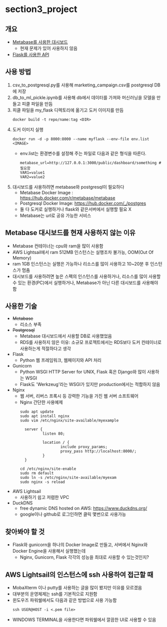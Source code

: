 # section3_project

## 개요
- [Metabase를 사용한 대시보드](rotbeer.duckdns.org)
  - 현재 문제가 있어 사용하지 않음
- [Flask를 사용한 API](rotbeer.duckdns.org/api)

## 사용 방법
1. csv_to_postgresql.py를 사용해 marketing_campaign.csv를 postgresql DB에 저장
2. db_to_ml_pickle.ipynb를 사용해 db에서 데이터를 가져와 머신러닝을 모델을 만들고 피클 파일을 만듬
3. 피클 파일을 my_flask 디렉토리에 옮기고 도커 이미지를 만듬
    ```
    docker build -t repo/name:tag <DIR>
    ```
4. 도커 이미지 실행
    ```
    docker run -d -p 8000:8000 --name myflask --env-file env.list <IMAGE>
    ```
    - env.list는 환경변수를 설정해 주는 파일로 다음과 같은 형식을 따른다.
        ```
        metabase_url=http://127.0.0.1:3000/public/dashboard/something # 필요함
        VAR1=value1
        VAR2=value2
        ```
5. 대시보드를 사용하려면 metabase와 postgresql이 필요하다
    - Metabase Docker Image : https://hub.docker.com/r/metabase/metabase
    - Postgresql Docker Image: https://hub.docker.com/_/postgres
    - 둘 다 도커로 실행하거나 flask와 같은서버에서 실행할 필요 X
    - Metabase는 url로 공유 가능한 서비스

## Metabase 대시보드를 현재 사용하지 않는 이유
  - Metabase 컨테이너는 cpu와 ram을 많이 사용함
  - AWS Lightsail에서 ram 512MB 인스턴스는 실행조차 불가능, OOM(Out Of Memory)
  - ram 1GB 인스턴스는 실행은 가능하나 리소스를 많이 사용하고 10~20분 후 인스턴스가 멈춤
  - 대시보드를 사용하려면 높은 스펙의 인스턴스를 사용하거나, 리소스를 많이 사용할 수 있는 환경(PC)에서 실행하거나, Metabase가 아닌 다른 대시보드를 사용해야 함

## 사용한 기술
  - ~~Metabase~~
    - 리소스 부족
  - ~~Postgresql~~
    - Metabase 대시보드에서 사용할 DB로 사용했었음
    - RDS를 사용하지 않은 이유: 소규모 프로젝트에서는 RDS보다 도커 컨테이너로 사용하는게 적절하다고 생각
  - Flask
    - Python 웹 프레임워크, 웹페이지와 API 처리
  - Gunicorn
    - Python WSGI HTTP Server for UNIX, Flask 혹은 Django와 많이 사용하는 WSGI
    - Flask도 'Werkzeug'라는 WSGI가 있지만 production에서는 적합하지 않음
  - Nginx
    - 웹 서버, 리버스 프록시 등 강력한 기능을 가진 웹 서버 소프트웨어
    - Nginx 간단한 사용예제
      ```
      sudo apt update
      sudo apt install nginx
      sudo vim /etc/nginx/site-available/myexample

        server {
                listen 80;

                location / {
                        include proxy_params;
                        proxy_pass http://localhost:8000/;
                }
        }
      
      cd /etc/nginx/site-enable
      sudo rm default
      sudo ln -s /etc/nginx/site-available/myexam
      sudo nginx -s reload
      ```
  - AWS Lightsail
    - 사용하기 쉽고 저렴한 VPC
  - DuckDNS
    - free dynamic DNS hosted on AWS: https://www.duckdns.org/
    - google이나 github로 로그인하면 클릭 몇번으로 사용가능

## 찾아봐야 할 것
  - Flask와 gunicorn을 하나의 Docker Image로 만들고, 서버에서 Nginx와 Docker Engine을 사용해서 실행했는데
    - Nginx, Gunicorn, Flask 각각의 성능을 최대로 사용할 수 있는것인지?

## AWS Lightsail의 인스턴스에 ssh 사용하여 접근할 때
  - MobaXterm 이나 putty를 사용하는 글을 많이 봤지만 이유를 모르겠음
  - 대부분의 운영체제는 ssh를 기본적으로 지원함
  - 윈도우즈 파워쉘에서도 다음과 같은 방법으로 사용 가능함
    ```
    ssh USER@HOST -i <.pem file>
    ```
  - WINDOWS TERMINAL을 사용한다면 파워쉘에서 깔끔한 UI로 사용할 수 있음